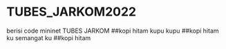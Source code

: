 # TUBES_JARKOM2022
berisi code mininet TUBES JARKOM
##kopi hitam kupu kupu
##kopi hitam ku semangat ku
##kopi hitam 

